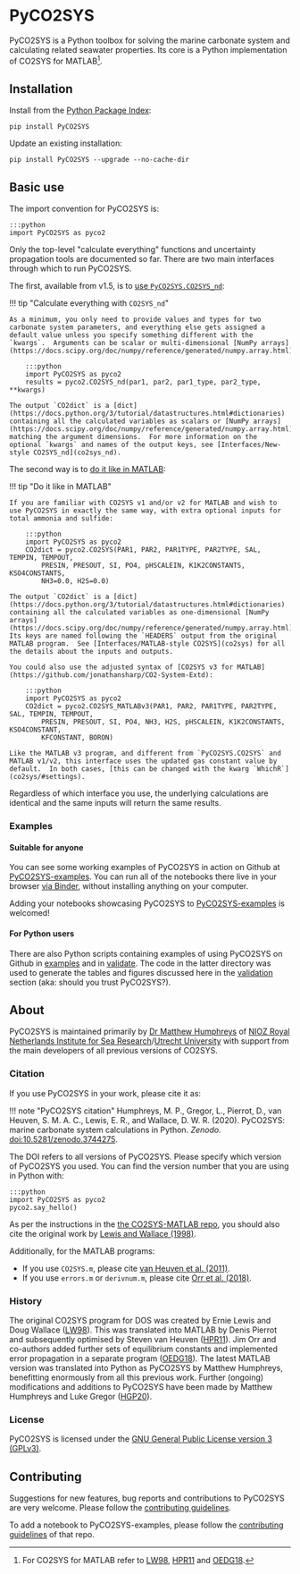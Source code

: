 # PyCO2SYS

PyCO2SYS is a Python toolbox for solving the marine carbonate system and calculating related seawater properties.  Its core is a Python implementation of CO2SYS for MATLAB[^1].

## Installation

Install from the [Python Package Index](https://pypi.org/project/PyCO2SYS/):

    pip install PyCO2SYS

Update an existing installation:

    pip install PyCO2SYS --upgrade --no-cache-dir

## Basic use

The import convention for PyCO2SYS is:

    :::python
    import PyCO2SYS as pyco2

Only the top-level "calculate everything" functions and uncertainty propagation tools are documented so far.  There are two main interfaces through which to run PyCO2SYS.

The first, available from v1.5, is to [use `PyCO2SYS.CO2SYS_nd`](co2sys_nd):

!!! tip "Calculate everything with `CO2SYS_nd`"

    As a minimum, you only need to provide values and types for two carbonate system parameters, and everything else gets assigned a default value unless you specify something different with the `kwargs`.  Arguments can be scalar or multi-dimensional [NumPy arrays](https://docs.scipy.org/doc/numpy/reference/generated/numpy.array.html).

        :::python
        import PyCO2SYS as pyco2
        results = pyco2.CO2SYS_nd(par1, par2, par1_type, par2_type, **kwargs)

    The output `CO2dict` is a [dict](https://docs.python.org/3/tutorial/datastructures.html#dictionaries) containing all the calculated variables as scalars or [NumPy arrays](https://docs.scipy.org/doc/numpy/reference/generated/numpy.array.html), matching the argument dimensions.  For more information on the optional `kwargs` and names of the output keys, see [Interfaces/New-style CO2SYS_nd](co2sys_nd).

The second way is to [do it like in MATLAB](co2sys):

!!! tip "Do it like in MATLAB"

    If you are familiar with CO2SYS v1 and/or v2 for MATLAB and wish to use PyCO2SYS in exactly the same way, with extra optional inputs for total ammonia and sulfide:

        :::python
        import PyCO2SYS as pyco2
        CO2dict = pyco2.CO2SYS(PAR1, PAR2, PAR1TYPE, PAR2TYPE, SAL, TEMPIN, TEMPOUT,
            PRESIN, PRESOUT, SI, PO4, pHSCALEIN, K1K2CONSTANTS, KSO4CONSTANTS,
            NH3=0.0, H2S=0.0)

    The output `CO2dict` is a [dict](https://docs.python.org/3/tutorial/datastructures.html#dictionaries) containing all the calculated variables as one-dimensional [NumPy arrays](https://docs.scipy.org/doc/numpy/reference/generated/numpy.array.html).  Its keys are named following the `HEADERS` output from the original MATLAB program.  See [Interfaces/MATLAB-style CO2SYS](co2sys) for all the details about the inputs and outputs.

    You could also use the adjusted syntax of [CO2SYS v3 for MATLAB](https://github.com/jonathansharp/CO2-System-Extd):

        :::python
        import PyCO2SYS as pyco2
        CO2dict = pyco2.CO2SYS_MATLABv3(PAR1, PAR2, PAR1TYPE, PAR2TYPE, SAL, TEMPIN, TEMPOUT,
            PRESIN, PRESOUT, SI, PO4, NH3, H2S, pHSCALEIN, K1K2CONSTANTS, KSO4CONSTANT,
            KFCONSTANT, BORON)

    Like the MATLAB v3 program, and different from `PyCO2SYS.CO2SYS` and MATLAB v1/v2, this interface uses the updated gas constant value by default.  In both cases, [this can be changed with the kwarg `WhichR`](co2sys/#settings).

Regardless of which interface you use, the underlying calculations are identical and the same inputs will return the same results.

### Examples

#### Suitable for anyone

You can see some working examples of PyCO2SYS in action on Github at [PyCO2SYS-examples](https://github.com/mvdh7/PyCO2SYS-examples).  You can run all of the notebooks there live in your browser [via Binder](https://mybinder.org/v2/gh/mvdh7/PyCO2SYS-examples/master), without installing anything on your computer.

Adding your notebooks showcasing PyCO2SYS to [PyCO2SYS-examples](https://github.com/mvdh7/PyCO2SYS-examples) is welcomed!

#### For Python users

There are also Python scripts containing examples of using PyCO2SYS on Github in [examples](https://github.com/mvdh7/PyCO2SYS/tree/master/examples) and in [validate](https://github.com/mvdh7/PyCO2SYS/tree/master/validate).  The code in the latter directory was used to generate the tables and figures discussed here in the [validation](validate) section (aka: should you trust PyCO2SYS?).

## About

PyCO2SYS is maintained primarily by [Dr Matthew Humphreys](https://mvdh.xyz/) of [NIOZ Royal Netherlands Institute for Sea Research](https://www.nioz.nl/en)/[Utrecht University](https://www.uu.nl/en) with support from the main developers of all previous versions of CO2SYS.

### Citation

If you use PyCO2SYS in your work, please cite it as:

!!! note "PyCO2SYS citation"
    Humphreys, M. P., Gregor, L., Pierrot, D., van Heuven, S. M. A. C., Lewis, E. R., and Wallace, D. W. R. (2020).  PyCO2SYS: marine carbonate system calculations in Python.  *Zenodo.*  [doi:10.5281/zenodo.3744275](http://doi.org/10.5281/zenodo.3744275).

The DOI refers to all versions of PyCO2SYS.  Please specify which version of PyCO2SYS you used.  You can find the version number that you are using in Python with:

    :::python
    import PyCO2SYS as pyco2
    pyco2.say_hello()

As per the instructions in the [the CO2SYS-MATLAB repo](https://github.com/jamesorr/CO2SYS-MATLAB), you should also cite the original work by [Lewis and Wallace (1998)](refs/#l).

Additionally, for the MATLAB programs:

  * If you use `CO2SYS.m`, please cite [van Heuven et al. (2011)](refs/#h).
  * If you use `errors.m` or `derivnum.m`, please cite [Orr et al. (2018)](refs/#o).

### History

The original CO2SYS program for DOS was created by Ernie Lewis and Doug Wallace ([LW98](refs/#l)).  This was translated into MATLAB by Denis Pierrot and subsequently optimised by Steven van Heuven ([HPR11](refs/#h)).  Jim Orr and co-authors added further sets of equilibrium constants and implemented error propagation in a separate program ([OEDG18](refs/#o)).  The latest MATLAB version was translated into Python as PyCO2SYS by Matthew Humphreys, benefitting enormously from all this previous work.  Further (ongoing) modifications and additions to PyCO2SYS have been made by Matthew Humphreys and Luke Gregor ([HGP20](refs/#h)).

### License

PyCO2SYS is licensed under the [GNU General Public License version 3 (GPLv3)](https://www.gnu.org/licenses/gpl-3.0.en.html).

## Contributing

Suggestions for new features, bug reports and contributions to PyCO2SYS are very welcome.  Please follow the [contributing guidelines](https://github.com/mvdh7/PyCO2SYS/blob/master/CONTRIBUTING.md).

To add a notebook to PyCO2SYS-examples, please follow the [contributing guidelines](https://github.com/mvdh7/PyCO2SYS-examples#contributing) of that repo.

[^1]: For CO2SYS for MATLAB refer to [LW98](refs/#l), [HPR11](refs/#h) and [OEDG18](refs/#o).
